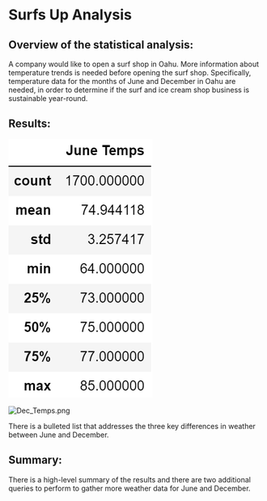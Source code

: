 # Surfs Up Analysis

## Overview of the statistical analysis:

A company would like to open a surf shop in Oahu. More information about temperature trends is needed before opening the surf shop. Specifically, temperature data for the months of June and December in Oahu are needed, in order to determine if the surf and ice cream shop business is sustainable year-round.

## Results:

![June_Temps.png](https://github.com/smacpherson2021/surfs_up/blob/main/Resources/June_Temps.png)

![Dec_Temps.png](http://localhost:8888/view/OneDrive/Documents/GitHub/surfs_up/Resources/Dec_Temps.png)


There is a bulleted list that addresses the three key differences in weather between June and December.

## Summary:

There is a high-level summary of the results and there are two additional queries to perform to gather more weather data for June and December.